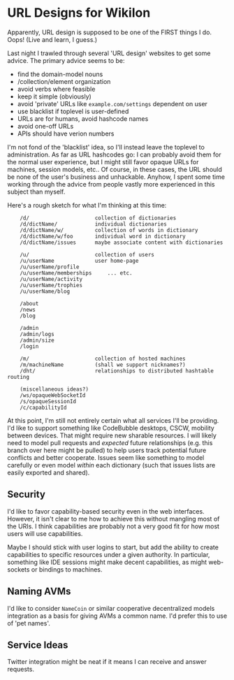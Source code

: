 # URL Designs for Wikilon

Apparently, URL design is supposed to be one of the FIRST things I do. Oops! (Live and learn, I guess.)

Last night I trawled through several 'URL design' websites to get some advice. The primary advice seems to be:

* find the domain-model nouns
* /collection/element organization
* avoid verbs where feasible
* keep it simple (obviously)
* avoid 'private' URLs like `example.com/settings` dependent on user
* use blacklist if toplevel is user-defined
* URLs are for humans, avoid hashcode names
* avoid one-off URLs 
* APIs should have verion numbers

I'm not fond of the 'blacklist' idea, so I'll instead leave the toplevel to administration. As far as URL hashcodes go: I can probably avoid them for the normal user experience, but I might still favor opaque URLs for machines, session models, etc.. Of course, in these cases, the URL should be none of the user's business and unhackable. Anyhow, I spent some time working through the advice from people vastly more experienced in this subject than myself.

Here's a rough sketch for what I'm thinking at this time:

        /d/                     collection of dictionaries
        /d/dictName/            individual dictionaries
        /d/dictName/w/          collection of words in dictionary
        /d/dictName/w/foo       individual word in dictionary
        /d/dictName/issues      maybe associate content with dictionaries

        /u/                     collection of users
        /u/userName             user home-page
        /u/userName/profile
        /u/userName/memberships     ... etc.   
        /u/userName/activity
        /u/userName/trophies
        /u/userName/blog

        /about
        /news
        /blog

        /admin
        /admin/logs
        /admin/size
        /login

        /m/                     collection of hosted machines
        /m/machineName          (shall we support nicknames?)
        /dht/                   relationships to distributed hashtable routing

        (miscellaneous ideas?)
        /ws/opaqueWebSocketId
        /s/opaqueSessionId
        /c/capabilityId

At this point, I'm still not entirely certain what all services I'll be providing. I'd like to support something like CodeBubble desktops, CSCW, mobility between devices. That might require new sharable resources. I will likely need to model pull requests and *expected* future relationships (e.g. this branch over here might be pulled) to help users track potential future conflicts and better cooperate. Issues seem like something to model carefully or even model *within* each dictionary (such that issues lists are easily exported and shared). 

## Security

I'd like to favor capability-based security even in the web interfaces. However, it isn't clear to me how to achieve this without mangling most of the URIs. I think capabilities are probably not a very good fit for how most users will use capabilities. 

Maybe I should stick with user logins to start, but add the ability to create capabilities to specific resources under a given authority. In particular, something like IDE sessions might make decent capabilities, as might web-sockets or bindings to machines.

## Naming AVMs

I'd like to consider `NameCoin` or similar cooperative decentralized models integration as a basis for giving AVMs a common name. I'd prefer this to use of 'pet names'.

## Service Ideas

Twitter integration might be neat if it means I can receive and answer requests.

